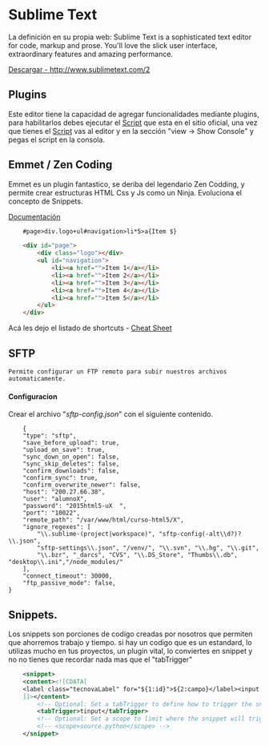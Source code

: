 # Sublime Text

La definición en su propia web: 
Sublime Text is a sophisticated text editor for code, markup and prose.
You'll love the slick user interface, extraordinary features and amazing performance.

<a href="http://www.sublimetext.com/2" target="_blank">Descargar - http://www.sublimetext.com/2</a>

## Plugins

Este editor tiene la capacidad de agregar funcionalidades mediante plugins, para habilitarlos debes ejecutar el <a href="https://packagecontrol.io/installation#st2" target="_blank">Script</a> que esta en el sitio oficial, una vez que tienes el <a href="https://packagecontrol.io/installation#st2" target="_blank">Script</a> vas al editor y en la sección "view -> Show Console" y pegas el script en la consola.

## Emmet / Zen Coding

Emmet es un plugin fantastico, se deriba del legendario Zen Codding, y permite crear estructuras HTML Css y Js como un Ninja. 
Evoluciona el concepto de Snippets.

<a href="http://docs.emmet.io/" target="_blank">Documentación</a>

```HTML
	#page>div.logo+ul#navigation>li*5>a{Item $}

```	

```HTML
	<div id="page">
	    <div class="logo"></div>
	    <ul id="navigation">
	        <li><a href="">Item 1</a></li>
	        <li><a href="">Item 2</a></li>
	        <li><a href="">Item 3</a></li>
	        <li><a href="">Item 4</a></li>
	        <li><a href="">Item 5</a></li>
	    </ul>
	</div>
```
Acá les dejo el listado de shortcuts - <a href="http://docs.emmet.io/cheat-sheet/" target="_blank">Cheat Sheet</a>

## SFTP

	Permite configurar un FTP remoto para subir nuestros archivos automaticamente.

#### Configuracion
Crear el archivo "_sftp-config.json_" con el siguiente contenido.

```JS
	{
    "type": "sftp",
    "save_before_upload": true,
    "upload_on_save": true,
    "sync_down_on_open": false,
    "sync_skip_deletes": false,
    "confirm_downloads": false,
    "confirm_sync": true,
    "confirm_overwrite_newer": false,
    "host": "200.27.66.38",
    "user": "alumnoX",
    "password": "2015html5-uX  ",
    "port": "10022",
    "remote_path": "/var/www/html/curso-html5/X",
    "ignore_regexes": [
        "\\.sublime-(project|workspace)", "sftp-config(-alt\\d?)?\\.json",
        "sftp-settings\\.json", "/venv/", "\\.svn", "\\.hg", "\\.git",
        "\\.bzr", "_darcs", "CVS", "\\.DS_Store", "Thumbs\\.db", "desktop\\.ini","/node_modules/"
    ],
    "connect_timeout": 30000,
    "ftp_passive_mode": false,
}
```


## Snippets.

Los snippets son porciones de codigo creadas por nosotros que permiten que ahorremos trabajo y tiempo.
si hay un codigo que es un estandard, lo utilizas mucho en tus proyectos, un plugin vital, lo conviertes en snippet y no no tienes que recordar nada mas que el "tabTrigger"


```XML
	<snippet>
	<content><![CDATA[
	<label class="tecnovaLabel" for="${1:id}">${2:campo}</label><input type="${3:text}" id="${1:id}" placeholder="${2:campo}" ${4:required}>
	]]></content>
		<!-- Optional: Set a tabTrigger to define how to trigger the snippet -->
		<tabTrigger>tinput</tabTrigger>
		<!-- Optional: Set a scope to limit where the snippet will trigger -->
		<!-- <scope>source.python</scope> -->
	</snippet>
```

